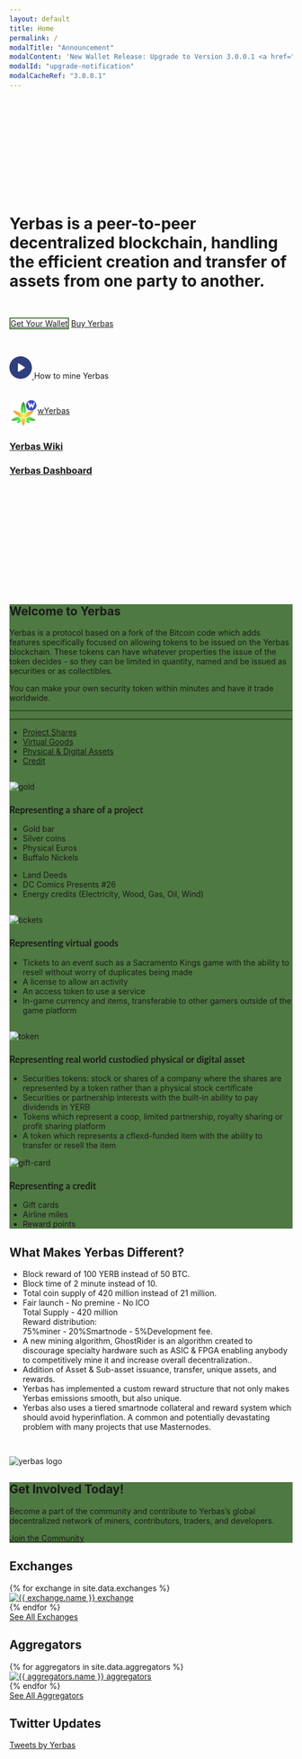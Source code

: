 ```yaml
---
layout: default
title: Home
permalink: /
modalTitle: "Announcement"
modalContent: 'New Wallet Release: Upgrade to Version 3.0.0.1 <a href="/wallet">Click Here to Upgrade</a>'
modalId: "upgrade-notification"
modalCacheRef: "3.0.0.1"
---
```


<link href="/assets/vendors/mediabox/mediabox.css" rel="stylesheet">
<style>
  .hero-buttons {
    margin: 50px 0;
  }
  .hero-buttons .btn.btn-primary {
    border: 2px solid #4F7942;
  }
  .banner {
    background: url("/assets/img/home/hexagonal-grid.png");
    padding: 12em 0 13em;
    animation: animatedBackground 15s linear infinite;
    -moz-animation: animatedBackground 15s linear infinite;
    -webkit-animation: animatedBackground 15s linear infinite;
    -ms-animation: animatedBackground 15s linear infinite;
    -o-animation: animatedBackground 15s linear infinite;
  }
  .banner h1 {
    max-width: 800px;
  }
  .banner .btn {
    min-width: 150px;
  }
  .video-icon .video-icon-button {
    height: 40px;
  }
  .video-icon svg {
    width: 40px;
    height: 40px;
  }
  .section-intro {
    background-color: #4F7942;
  }
  .section-intro h3 {
    font-family: 'Lato';
  }
  .section-intro hr {
    border-color: #4c60b1;
  }
  .section-cta {
    background: #4F7942;
  }
  .section-cta .btn:hover {
    background: #fff;
    color: #000;
  }
  .section-exchange .wrapper {
    max-width: 800px;
  }
  .enlarge-on-hover {
    transition: transform .2s;
  }
  .enlarge-on-hover:hover {
    transform: scale(1.05);
  }

@keyframes animatedBackground {
0% { background-position: 0 0; }
100% { background-position: -188px 0; }
}
@-moz-keyframes animatedBackground {
0% { background-position: 0 0; }
100% { background-position: -188px 0; }
}
@-webkit-keyframes animatedBackground {
0% { background-position: 0 0; }
100% { background-position: -188px 0; }
}
@-ms-keyframes animatedBackground {
0% { background-position: 0 0; }
100% { background-position: -188px 0; }
}
</style>
<div class="banner text-center">
  <div class="wrapper">
    <h1 class="animated fadeInRight mb-3 mb-2 m-auto leading-tight">Yerbas is a peer-to-peer decentralized blockchain, handling the efficient creation and transfer of assets from one party to another.</h1>
    <div class="animated fadeInLeft hero-buttons">
      <a class="btn btn-primary mx-2 mt-4 mb-3 px-3 py-3 font-medium text-base rounded text-white hover:text-white" href="/wallet/">Get Your Wallet</a>
      <a class="btn btn-ghost mx-2 mt-4 mb-3 px-3 py-3 font-medium text-base rounded text-black hover:text-white" href="/buy-yerbas/">Buy Yerbas</a>
    </div>
    <div class="video-icon animated fadeInRight flex content-center justify-center font-semibold mt-4" uk-lightbox>
      <a class="video-icon-button mr-4 mediabox" href="https://youtu.be/9ggB5VjveYQ">
        <svg xmlns="http://www.w3.org/2000/svg" xmlns:xlink="http://www.w3.org/1999/xlink" version="1.1" id="Capa_1" x="0px" y="0px" viewBox="0 0 512 512" style="enable-background:new 0 0 512 512;" xml:space="preserve">
          <path d="M256,0C114.617,0,0,114.615,0,256s114.617,256,256,256s256-114.615,256-256S397.383,0,256,0z M344.48,269.57l-128,80  c-2.59,1.617-5.535,2.43-8.48,2.43c-2.668,0-5.34-0.664-7.758-2.008C195.156,347.172,192,341.82,192,336V176  c0-5.82,3.156-11.172,8.242-13.992c5.086-2.836,11.305-2.664,16.238,0.422l128,80c4.676,2.93,7.52,8.055,7.52,13.57  S349.156,266.641,344.48,269.57z" fill="#2e3e80"/>
        </svg>
      </a>
    <span class="mt-2">How to mine Yerbas</span>
    </div>
  </div>
  <br>
  <br>
        <a class="block px-6 py-4" href="https://wrap.yerbas.org" target="_blank"><img style="max-height: 50px;" src="/assets/img/pages/wallet/wyerbas.png"      align="middle" alt=" wYerbas"/>wYerbas</a>
    <h3><a href="https://wiki.yerbas.org/">Yerbas Wiki</a></h3>
    <h3><a href="https://yerb-dashboard.com/">Yerbas Dashboard</a></h3>
</div>  
<div class="section-intro text-white py-20">
  <div class="wrapper">
    <div class="text-center m-auto" style="max-width: 900px;">
      <h2 class="text-white">Welcome to Yerbas</h2>
      <p style="max-width: 900px;" class="m-auto">Yerbas is a protocol based on a fork of the Bitcoin code which adds features specifically focused on allowing tokens to be issued on the Yerbas blockchain. These tokens can have whatever properties the issue of the token decides - so they can be limited in quantity, named and be issued as securities or as collectibles.</p>
      <p class="mt-8">You can make your own security token within minutes and have it trade worldwide.</p>
      <hr class="border-b pt-6"/>
    </div>
    <hr class="my-8"/>
    <ul class="nav nav-tabs list-reset">
      <li class="active"><a href="#tab-1">Project Shares</a></li>
      <li class="tab-2"><a href="#tab-2">Virtual Goods</a></li>
      <li class="tab-3"><a href="#tab-3">Physical &amp; Digital Assets</a></li>
      <li class="tab-4"><a href="#tab-4">Credit</a></li>
    </ul>
    <div class="tab-content">
      <div id="tab-1" class="tab-pane active">
        <div class="flex flex-wrap">
          <div class="w-full md:w-1/3 lg:w-1/4 text-center">
            <img class="animated mb-4" id="tab-gold" style="max-width: 150px;margin-top: 15px;" src="{{"/assets/img/svg/gold.svg"}}" alt="gold"/>
          </div>
          <div class="sm:w-full md:w-2/3 lg:w-3/4">
            <h3 class="text-white">Representing a share of a project</h3>
            <div class="flex flex-wrap">
              <ul class="list-reset w-full sm:w-1/2 md:w-1/3">
                <li>Gold bar</li>
                <li>Silver coins</li>
                <li>Physical Euros</li>
                <li>Buffalo Nickels</li>
              </ul>
              <ul class="list-reset w-full sm:w-1/2 md:w-1/3">
                <li>Land Deeds</li>
                <li>DC Comics Presents #26</li>
                <li>Energy credits (Electricity, Wood, Gas, Oil, Wind)</li>
              </ul>
            </div>
          </div>
        </div>  
      </div>
      <div id="tab-2" class="tab-pane">
        <div class="flex flex-wrap">
          <div class="w-full md:w-1/3 lg:w-1/4 text-center">
            <img class="animated mb-4" id="tab-tickets" style="max-width: 150px;margin-top: 15px;" src="{{"/assets/img/svg/tickets.svg"}}" alt="tickets"/>
          </div>
          <div class="sm:w-full md:w-2/3 lg:w-3/4">
            <h3 class="text-white">Representing virtual goods</h3>
            <ul class="list-reset">
              <li>Tickets to an event such as a Sacramento Kings game with the ability to resell without worry of duplicates being made</li>
              <li>A license to allow an activity</li>
              <li>An access token to use a service</li>
              <li>In-game currency and items, transferable to other gamers outside of the game platform</li>
            </ul>
          </div>
        </div>
      </div>
      <div id="tab-3" class="tab-pane">
        <div class="flex flex-wrap">
          <div class="w-full md:w-1/3 lg:w-1/4 text-center">
            <img class="animated mb-4" id="tab-token" style="max-width: 150px;margin-top: 15px;" src="{{"/assets/img/svg/token.svg"}}" alt="token"/>
          </div>
          <div class="sm:w-full md:w-2/3 lg:w-3/4">
           <h3 class="text-white">Representing real world custodied physical or digital asset</h3>
            <ul class="list-reset">
              <li>Securities tokens: stock or shares of a company where the shares are represented by a token rather than a physical stock certificate</li>
              <li>Securities or partnership interests with the built-in ability to pay dividends in YERB</li>
              <li>Tokens which represent a coop, limited partnership, royalty sharing or profit sharing platform</li>
              <li>A token which represents a cflexd-funded item with the ability to transfer or resell the item</li>
            </ul>  
          </div>
        </div>  
      </div>
      <div id="tab-4" class="tab-pane">
        <div class="flex flex-wrap">
          <div class="w-full md:w-1/3 lg:w-1/4 text-center">
            <img class="animated mb-4" id="tab-gift-card" style="max-width: 150px;" src="{{"/assets/img/svg/gift-card.svg"}}" alt="gift-card"/>
          </div>
          <div class="sm:w-full md:w-2/3 lg:w-3/4">
            <h3 class="text-white">Representing a credit</h3>
            <ul class="list-reset">
              <li>Gift cards</li>
              <li>Airline miles</li>
              <li>Reward points</li>
            </ul>
          </div>
        </div>
      </div>
    </div>
  </div>
</div>
<div class="section-why bg-grey-lighter py-24">
  <div class="wrapper">
    <div class="flex flex-wrap">
      <div class="w-full sm:w-full md:w-3/4">
        <h2>What Makes Yerbas Different?</h2>
        <ul class="checkmark">
          <li>Block reward of 100 YERB instead of 50 BTC.</li>
          <li>Block time of 2 minute instead of 10.</li>
          <li>Total coin supply of 420 million instead of 21 million.</li>
          <li>Fair launch - No premine - No ICO<br/>Total Supply - 420 million<br/>Reward distribution: <br/>75%miner - 20%Smartnode - 5%Development fee.</li>
          <li>A new mining algorithm, GhostRider is an algorithm created to discourage specialty hardware such as ASIC & FPGA enabling anybody to competitively mine it and increase overall decentralization..</li>
          <li>Addition of Asset & Sub-asset issuance, transfer, unique assets, and rewards.</li>
          <li>Yerbas has implemented a custom reward structure that not only makes Yerbas emissions smooth, but also unique.</li>
          <li>Yerbas also uses a tiered smartnode collateral and reward system which should avoid hyperinflation. 
                    A common and potentially devastating problem with many projects that use Masternodes.</li>
        </ul>
      </div>
      <div class="w-full sm:w-full md:w-1/4 text-center hidden md:block">
        <img id="logo-why" class="animated" style="margin-top: 30px;" src="{{"/assets/img/home/yerbas.png"}}" alt="yerbas logo">
      </div>
    </div>
  </div>
</div>
<div class="section-cta py-10">
  <div class="flex flex-wrap wrapper">
    <div class="w-full sm:w-1/2 md:w-3/4">
      <h2 class="text-white font-medium mb-3">Get Involved Today!</h2>
      <p class="text-white">Become a part of the community and contribute to Yerbas’s global decentralized network of miners, contributors, traders, and developers.</p>
    </div>
    <div class="w-full sm:w-1/2 md:w-1/4 text-left sm:text-center">
      <a class="btn btn-primary mx-2 mt-5 mb-3 px-4 py-3 font-normal text-base rounded text-white border-white border-solid border-2 hover:text-black" href="/community">Join the Community</a>
    </div>
  </div>
</div>
<div class="section-exchange pt-20 pb-24 bg-grey-lighter text-center">
  <h2 class="font-medium">Exchanges</h2>
  <div class="wrapper mt-8 m-auto">
    <div class="flex flex-wrap">
      {% for exchange in site.data.exchanges %}
      <div class="mb-6 px-2 sm:w-1/2 md:w-1/3">
        <div class="bg-grey-lighter max-w-sm rounded overflow-hidden shadow-md hover:by-grey enlarge-on-hover">
          <a class="block px-6 py-4" href="{{ exchange.url }}" target="_blank" rel="nofollow"><img src="{{ exchange.logo }}" alt="{{ exchange.name }} exchange"/></a>
        </div>
      </div>
      {% endfor %}
    </div>
      <div class="text-center">
        <a class="btn btn-primary d-block mx-2 mt-4 mb-3 px-3 py-3 font-medium text-base rounded text-white hover:text-white" href="/buy-yerbas/">See All Exchanges</a>
      </div>
  </div>
</div>
<div class="section-aggregators pt-20 pb-24 bg-grey-lighter text-center">
  <h2 class="font-medium">Aggregators</h2>
  <div class="wrapper mt-8 m-auto">
    <div class="flex flex-wrap">
      {% for aggregators in site.data.aggregators %}
      <div class="mb-6 px-2 sm:w-1/2 md:w-1/3">
        <div class="bg-grey-lighter max-w-sm rounded overflow-hidden shadow-md hover:by-grey enlarge-on-hover">
          <a class="block px-6 py-4" href="{{ aggregators.url }}" target="_blank" rel="nofollow"><img src="{{ aggregators.logo }}" alt="{{ aggregators.name }} aggregators"/></a>
        </div>
      </div>
      {% endfor %}
    </div>
      <div class="text-center">
        <a class="btn btn-primary d-block mx-2 mt-4 mb-3 px-3 py-3 font-medium text-base rounded text-white hover:text-white" href="/watch-yerbas/">See All Aggregators</a>
      </div>
  </div>
</div>
<div class="bg-grey-lighter text-center" style="padding-bottom:50px">
  <h2 class="font-medium">Twitter Updates</h2>
  <a class="twitter-timeline" data-width="600" data-height="600" data-dnt="true" data-theme="dark" href="https://twitter.com/Yerbas_Endeavor?ref_src=twsrc%5Etfw">Tweets by Yerbas</a> <script async src="https://platform.twitter.com/widgets.js" charset="utf-8"></script>
</div>
<script src="/assets/vendors/mediabox/mediabox.js"></script>
<script>
  MediaBox('.mediabox');
</script>
<script type="text/javascript">
  window.addEventListener("load", function() {

    /* Tabs */

    var myTabs = document.querySelectorAll("ul.nav-tabs > li");
    function myTabClicks(tabClickEvent) {
      for (var i = 0; i < myTabs.length; i++) {
        myTabs[i].classList.remove("active");
      }
      var clickedTab = tabClickEvent.currentTarget;
      clickedTab.classList.add("active");
      tabClickEvent.preventDefault();
      var myContentPanes = document.querySelectorAll(".tab-pane");
      for (i = 0; i < myContentPanes.length; i++) {
        myContentPanes[i].classList.remove("active");
      }
      var anchorReference = tabClickEvent.target;
      var activePaneId = anchorReference.getAttribute("href");
      var activePane = document.querySelector(activePaneId);
      activePane.classList.add("active");
    }
    for (i = 0; i < myTabs.length; i++) {
      myTabs[i].addEventListener("click", myTabClicks)
    }

    /* Waypoints */

    const targets = ['tab-token', 'tab-tickets', 'tab-gold', 'tab-gift-card', 'logo-why'];
    targets.forEach(function(target) {
      var el = document.getElementById(target);
      var waypoint = new Waypoint({
        element: el,
        handler: function(direction) {
          if(target === 'logo-why') {
            el.classList.add('fadeInRight')
          } else {
            el.classList.add('fadeInLeft')
          }
        },
        offset: '100%'
      })
    })
  });
</script>
